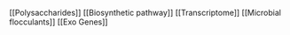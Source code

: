 [[Polysaccharides]]
[[Biosynthetic pathway]]
[[Transcriptome]]
[[Microbial flocculants]]
[[Exo Genes]]
